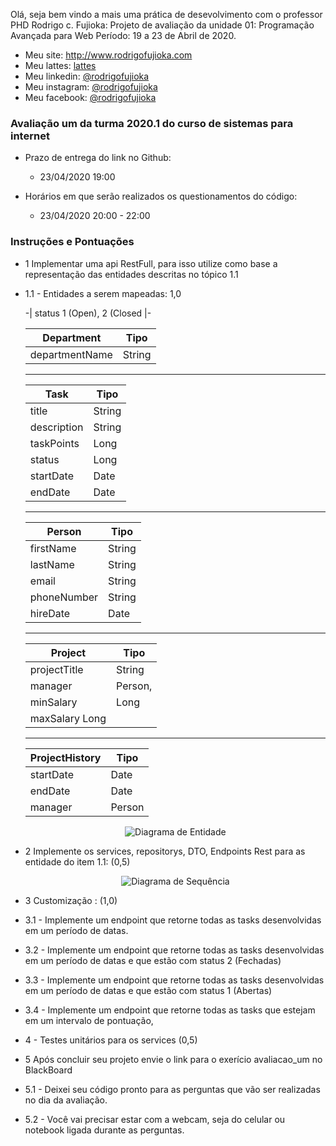 Olá, seja bem vindo a mais uma prática de desevolvimento com o professor PHD Rodrigo c. Fujioka:
Projeto de avaliação da unidade 01: Programação Avançada para Web
Período:  19 a 23 de Abril de 2020. 

* Meu site: http://www.rodrigofujioka.com
* Meu lattes: [lattes](http://lattes.cnpq.br/0843668802633139)
* Meu linkedin: [@rodrigofujioka](https://www.linkedin.com/in/rodrigofujioka/)
* Meu instagram: [@rodrigofujioka](https://www.instagram.com/rodrigofujioka) 
* Meu facebook: [@rodrigofujioka](https://www.facebook.com/rodrigofujioka)

### Avaliação um da turma 2020.1 do curso de sistemas para internet  
  
  - Prazo de entrega do link no Github:
    * 23/04/2020  19:00 
    
  - Horários em que serão realizados os questionamentos do código:  
    * 23/04/2020  20:00 - 22:00 
   
### Instruções e Pontuações


  - 1 Implementar uma api RestFull, para isso utilize como base a representação das entidades descritas no tópico 1.1
  
  *  1.1 - Entidades a serem mapeadas: 1,0
  		
	 -| status  1 (Open), 2 (Closed |-

		| Department | Tipo |		
		|-|-|
		| departmentName | String |
		
		---

		| Task | Tipo |
		|-|-|
		| title | String |
		| description | String |
		| taskPoints | Long|
		| status | Long|
		| startDate | Date|		
		| endDate | Date|

		---
						
		| Person | Tipo |
		|-|-|
		| firstName | String |
		| lastName | String |
		| email | String |
		| phoneNumber | String |
		| hireDate | Date|

		---
			
		| Project | Tipo |
		|-|-|
		| projectTitle | String |
		| manager | Person,
		| minSalary | Long|
		| maxSalary Long |

		---
		
		| ProjectHistory | Tipo |
		|-|-|
		| startDate | Date|
		| endDate | Date|
		| manager | Person |
    
    
    
     <p align="center"><img src="https://github.com/rodrigofujioka/papw/blob/feature/cc_20201/projetos/20201/avaliacaocc/cc_202001_avaliacao_um.png" alt="Diagrama de Entidade" /> </p>
  
  - 2 Implemente os services, repositorys, DTO, Endpoints Rest para as entidade do item 1.1: (0,5)
  
      <p align="center"><img src="https://github.com/rodrigofujioka/papw/blob/feature/cc_20201/projetos/20201/avaliacaocc/cc_202001_avaliacao_uml_sequence.png" alt="Diagrama de Sequência" /> </p>
  
  
  
  - 3 Customização : (1,0)
  -  3.1 - Implemente um endpoint que retorne todas as tasks desenvolvidas em um período de datas.  
  -  3.2 - Implemente um endpoint que retorne todas as tasks desenvolvidas em um período de datas e que estão com status 2 (Fechadas)
  -  3.3 - Implemente um endpoint que retorne todas as tasks desenvolvidas em um período de datas e que estão com status 1 (Abertas)
  -  3.4 - Implemente um endpoint que retorne todas as tasks que estejam em um intervalo de pontuação, 
  
   
  - 4 - Testes unitários para os services (0,5) 
   

  - 5 Após concluir seu projeto envie o link para o exerício avaliacao_um no BlackBoard
  - 5.1 - Deixei seu código pronto para as perguntas que vão ser realizadas no dia da avaliação.
  - 5.2 - Você vai precisar estar com a webcam, seja do celular ou notebook ligada durante as perguntas. 
   
    ```
